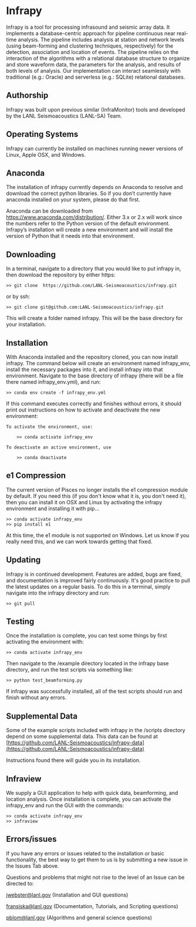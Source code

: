 # Infrapy

Infrapy is a tool for processing infrasound and seismic array data. It
implements a database-centric approach for pipeline continuous near real-time
analysis. The pipeline includes analysis at station and network levels (using
beam-forming and clustering techniques, respectively) for the detection,
association and location of events.  The pipeline relies on the interaction of
the algorithms with a relational database structure to organize and store
waveform data, the parameters for the analysis, and results of both levels of
analysis. Our implementation can interact seamlessly with traditional (e.g.:
Oracle) and serverless (e.g.: SQLite) relational databases.


## Authorship
Infrapy was built upon previous similar (InfraMonitor) tools and
developed by the LANL Seismoacoustics (LANL-SA) Team.  

## Operating Systems

Infrapy can currently be installed on machines running newer versions of Linux, Apple OSX, and Windows.

## Anaconda

The installation of infrapy currently depends on Anaconda to resolve and download the correct python libraries. So if you don’t currently have anaconda installed on your system, please do that first.

Anaconda can be downloaded from https://www.anaconda.com/distribution/. Either 3.x or 2.x will work since the numbers refer to the Python version of the default environment. Infrapy’s installation will create a new environment and will install the version of Python that it needs into that environment.

## Downloading

In a terminal, navigate to a directory that you would like to put infrapy in, then download the repository by either https:

    >> git clone  https://github.com/LANL-Seismoacoustics/infrapy.git
    
or by ssh:

    >> git clone git@github.com:LANL-Seismoacoustics/infrapy.git
    
This will create a folder named infrapy. This will be the base directory for your installation.

## Installation

With Anaconda installed and the repository cloned, you can now install infrapy. The command below will create an environment named infrapy_env, install the necessary packages into it, and install infrapy into that environment.  Navigate to the base directory of infrapy (there will be a file there named infrapy_env.yml), and run:

    >> conda env create -f infrapy_env.yml

If this command executes correctly and finishes without errors, it should print out instructions on 
how to activate and deactivate the new environment:

    To activate the environment, use:

        >> conda activate infrapy_env

    To deactivate an active environment, use

        >> conda deactivate
        
## e1 Compression

The current version of Pisces no longer installs the e1 compression module by default.  If you need this (if you don't know what it is, you don't need it), then you can install it on OSX and Linux by activating the infrapy environment and installing it with pip...

    >> conda activate infrapy_env
    >> pip install e1
    
At this time, the e1 module is not supported on Windows.  Let us know if you really need this, and we can work towards getting that fixed.
        
## Updating

Infrapy is in continued development.  Features are added, bugs are fixed, and documentation is improved fairly continuously. It's good practice to pull the latest updates on a regular basis.  To do this in a terminal, simply navigate into the infrapy directory and run:

    >> git pull
 
## Testing

Once the installation is complete, you can test some things by first activating the environment with:

    >> conda activate infrapy_env

Then navigate to the /example directory located in the infrapy base directory, and run the test scripts via something like:

    >> python test_beamforming.py

If infrapy was successfully installed, all of the test scripts should run and finish without any errors.

## Supplemental Data

Some of the example scripts included with infrapy in the /scripts directory depend on some supplemental data.  This data can be found at [https://github.com/LANL-Seismoacoustics/infrapy-data](https://github.com/LANL-Seismoacoustics/infrapy-data)

Instructions found there will guide you in its installation.

## Infraview

We supply a GUI application to help with quick data, beamforming, and location analysis. Once installation is complete, you can activate the infrapy_env and run the GUI with the commands:
    
    >> conda activate infrapy_env
    >> infraview

## Errors/issues

If you have any errors or issues related to the installation or basic functionality, the best way to get them to us is by submitting a new issue in the Issues Tab above. 

Questions and problems that might not rise to the level of an Issue can be directed to:
  
jwebster@lanl.gov (Installation and GUI questions)

fransiska@lanl.gov (Documentation, Tutorials, and Scripting questions)

pblom@lanl.gov (Algorithms and general science questions)
